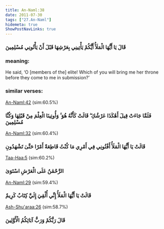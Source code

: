 ```yaml
---
title: An-Naml:38
date: 2011-07-30
tags: ["27.An-Naml"]
hidemeta: true 
ShowPostNavLinks: true 
---
```

### قَالَ يَا أَيُّهَا الْمَلَأُ أَيُّكُمْ يَأْتِينِي بِعَرْشِهَا قَبْلَ أَنْ يَأْتُونِي مُسْلِمِينَ
### meaning: 
He said, ‘O [members of the] elite! Which of you will bring me her throne before they come to me in submission?’
### similar verses: 

[An-Naml:42](/27/42) (sim:60.5%)

### فَلَمَّا جَاءَتْ قِيلَ أَهَٰكَذَا عَرْشُكِ ۖ قَالَتْ كَأَنَّهُ هُوَ ۚ وَأُوتِينَا الْعِلْمَ مِنْ قَبْلِهَا وَكُنَّا مُسْلِمِينَ

[An-Naml:32](/27/32) (sim:60.4%)

### قَالَتْ يَا أَيُّهَا الْمَلَأُ أَفْتُونِي فِي أَمْرِي مَا كُنْتُ قَاطِعَةً أَمْرًا حَتَّىٰ تَشْهَدُونِ

[Taa-Haa:5](/20/5) (sim:60.2%)

### الرَّحْمَٰنُ عَلَى الْعَرْشِ اسْتَوَىٰ

[An-Naml:29](/27/29) (sim:59.4%)

### قَالَتْ يَا أَيُّهَا الْمَلَأُ إِنِّي أُلْقِيَ إِلَيَّ كِتَابٌ كَرِيمٌ

[Ash-Shu'araa:26](/26/26) (sim:58.7%)

### قَالَ رَبُّكُمْ وَرَبُّ آبَائِكُمُ الْأَوَّلِينَ

